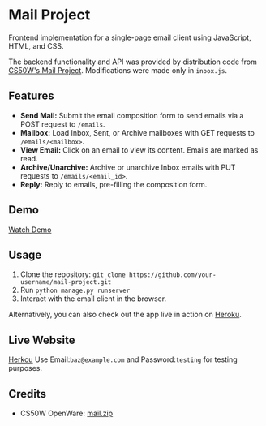 # Mail Project

Frontend implementation for a single-page email client using JavaScript, HTML, and CSS.

The backend functionality and API was provided by distribution code from [CS50W's Mail Project](https://cdn.cs50.net/web/2020/spring/projects/3/mail.zip). Modifications were made only in `inbox.js`.

## Features

- **Send Mail:** Submit the email composition form to send emails via a POST request to `/emails`.
- **Mailbox:** Load Inbox, Sent, or Archive mailboxes with GET requests to `/emails/<mailbox>`.
- **View Email:** Click on an email to view its content. Emails are marked as read.
- **Archive/Unarchive:** Archive or unarchive Inbox emails with PUT requests to `/emails/<email_id>`.
- **Reply:** Reply to emails, pre-filling the composition form.

## Demo

[Watch Demo](https://www.youtube.com/watch?v=1EW5w2AXLUk)

## Usage

1. Clone the repository: `git clone https://github.com/your-username/mail-project.git`
2. Run `python manage.py runserver`
3. Interact with the email client in the browser.

Alternatively, you can also check out the app live in action on [Heroku](https://mail-d93be421367e.herokuapp.com/).

## Live Website
[Herkou](https://mail-d93be421367e.herokuapp.com/)
Use Email:`baz@example.com` and Password:`testing` for testing purposes.

## Credits

- CS50W OpenWare: [mail.zip](https://cdn.cs50.net/web/2020/spring/projects/3/mail.zip)
